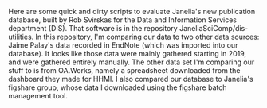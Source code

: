 Here are some quick and dirty scripts to evaluate Janelia's new publication database, built by Rob Svirskas for the Data and Information Services department (DIS). That software is in the repository JaneliaSciComp/dis-utilities. In this repository, I'm comparing our data to two other data sources: Jaime Palay's data recorded in EndNote (which was imported into our database). It looks like those data were mainly gathered starting in 2019, and were gathered entirely manually. The other data set I'm comparing our stuff to is from OA.Works, namely a spreadsheet downloaded from the dashboard they made for HHMI. I also compared our database to Janelia's figshare group, whose data I downloaded using the figshare batch management tool. 
